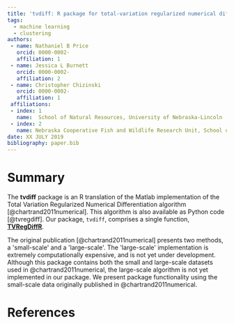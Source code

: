 ```yaml
---
title: 'tvdiff: R package for total-variation regularized numerical differentiation for noisy, nonsmooth data'
tags:
  - machine learning
  - clustering
authors:
 - name: Nathaniel B Price
   orcid: 0000-0002-
   affiliation: 1
 - name: Jessica L Burnett
   orcid: 0000-0002-
   affiliation: 2
 - name: Christopher Chizinski
   orcid: 0000-0002-
   affiliation: 1
 affiliations:
 - index: 1
   name:  School of Natural Resources, University of Nebraska-Lincoln
 - index: 2
   name: Nebraska Cooperative Fish and Wildlife Research Unit, School of Natural Resources, University of Nebraska-Lincoln
date: XX JULY 2019
bibliography: paper.bib
---
```


# Summary 

The **tvdiff** package is an R translation of the Matlab implementation of the Total Variation Regularized Numerical Differentiation algorithm [@chartrand2011numerical]. This algorithm is also available as Python code [@tvregdiff]. Our package, `tvdiff`, comprises a single function, [__TVRegDiffR__](https://github.com/natbprice/tvdiff/blob/master/R/TVRegDiffR.R). 

The original publication [@chartrand2011numerical] presents two methods, a 'small-scale' and a 'large-scale'. The 'large-scale' implementation is extremely computationally expensive, and is not yet under development. Although this package contains both the small and large-scale datasets used in @chartrand2011numerical, the large-scale algorithm is not yet implemented in our package. We present package functionality using the small-scale data originally published in @chartrand2011numerical.








# References
